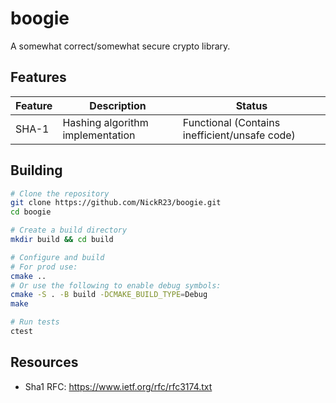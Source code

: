 # boogie
A somewhat correct/somewhat secure crypto library.

## Features
| Feature         | Description                        | Status     |
|-----------------|------------------------------------|------------|
| SHA-1           | Hashing algorithm implementation   | Functional (Contains inefficient/unsafe code)

## Building

```bash
# Clone the repository
git clone https://github.com/NickR23/boogie.git
cd boogie

# Create a build directory
mkdir build && cd build

# Configure and build
# For prod use:
cmake .. 
# Or use the following to enable debug symbols:
cmake -S . -B build -DCMAKE_BUILD_TYPE=Debug
make

# Run tests
ctest
```

## Resources
* Sha1 RFC: https://www.ietf.org/rfc/rfc3174.txt
